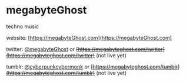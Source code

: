 # megabyteGhost

techno music

website: [https://megabyteGhost.com](https://megabyteGhost.com)

twitter: [@megabyteGhost](https://twitter.com/megabyteghost) or ~~[https://megabyteghost.com/twitter](https://megabyteghost.com/twitter)~~ (not live yet)

tumblr: [@cyberpunkcybermonk](https://cyberpunkcybermonk.tumblr.com) or ~~[https://megabyteghost.com/tumblr](https://megabyteghost.com/tumblr)~~ (not live yet)
